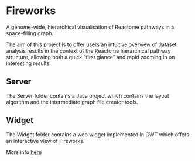 # Fireworks
A genome-wide, hierarchical visualisation of Reactome pathways in a space-filling graph.

The aim of this project is to offer users an intuitive overview of dataset analysis results in the context of the Reactome hierarchical pathway structure, allowing both a quick “first glance” and rapid zooming in on interesting results. 

## Server
The Server folder contains a Java project which contains the layout algorithm and the intermediate graph file creator tools.

## Widget
The Widget folder contains a web widget implemented in GWT which offers an interactive view of Fireworks.

More info [here](./tree/master/Widget)
